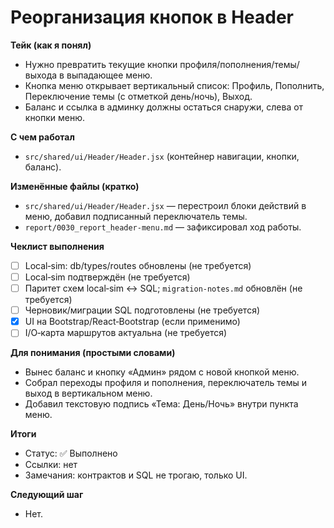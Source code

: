 # Реорганизация кнопок в Header

**Тейк (как я понял)**
- Нужно превратить текущие кнопки профиля/пополнения/темы/выхода в выпадающее меню.
- Кнопка меню открывает вертикальный список: Профиль, Пополнить, Переключение темы (с отметкой день/ночь), Выход.
- Баланс и ссылка в админку должны остаться снаружи, слева от кнопки меню.

**С чем работал**
- `src/shared/ui/Header/Header.jsx` (контейнер навигации, кнопки, баланс).

**Изменённые файлы (кратко)**
- `src/shared/ui/Header/Header.jsx` — перестроил блоки действий в меню, добавил подписанный переключатель темы.
- `report/0030_report_header-menu.md` — зафиксировал ход работы.

**Чеклист выполнения**
- [ ] Local‑sim: db/types/routes обновлены (не требуется)
- [ ] Local‑sim подтверждён (не требуется)
- [ ] Паритет схем local‑sim ↔ SQL; `migration-notes.md` обновлён (не требуется)
- [ ] Черновик/миграции SQL подготовлены (не требуется)
- [x] UI на Bootstrap/React‑Bootstrap (если применимо)
- [ ] I/O‑карта маршрутов актуальна (не требуется)

**Для понимания (простыми словами)**
- Вынес баланс и кнопку «Админ» рядом с новой кнопкой меню.
- Собрал переходы профиля и пополнения, переключатель темы и выход в вертикальном меню.
- Добавил текстовую подпись «Тема: День/Ночь» внутри пункта меню.

**Итоги**
- Статус: ✅ Выполнено
- Ссылки: нет
- Замечания: контрактов и SQL не трогаю, только UI.

**Следующий шаг**
- Нет.
